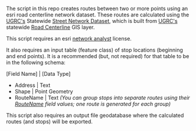 The script in this repo creates routes between two or more points using an esri road centerline network dataset.  These routes are calculated using the [UGRC's](https://gis.utah.gov/) Statewide [Street Network Dataset](https://gis.utah.gov/data/transportation/street-network-analysis/#StreetNetwork), which is built from [UGRC's](https://gis.utah.gov/) statewide [Road Centerline](https://gis.utah.gov/data/transportation/roads-system/#RoadCenterlines) GIS layer.

This script requires an esri [network analyst](https://www.esri.com/en-us/arcgis/products/arcgis-network-analyst/overview) license.

It also requires an input table (feature class) of stop locations (beginning and end points). It is a recommended (but, not required) for that table to be in the following schema:

[Field Name] | [Data Type]
- Address | Text
- Shape | Point Geometry
- RouteName | Text *(You can group stops into separate routes using their [RouteName](https://pro.arcgis.com/en/pro-app/latest/help/analysis/networks/route-analysis-layer.htm) field values; one route is generated for each group)*

This script also requires an output file geodatabase where the calculated routes (and stops) will be exported.

